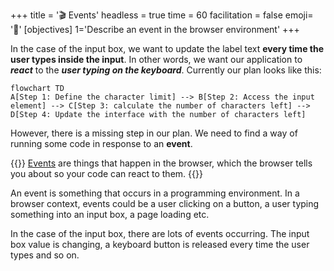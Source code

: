 +++
title = '🎬 Events'
headless = true
time = 60
facilitation = false
emoji= '🧩'
[objectives]
    1='Describe an event in the browser environment'
+++

In the case of the input box, we want to update the label text **every time the user types inside the input**. In other words, we want our application to **_react_** to the **_user typing on the keyboard_**. Currently our plan looks like this:

```mermaid
flowchart TD
A[Step 1: Define the character limit] --> B[Step 2: Access the input element] --> C[Step 3: calculate the number of characters left] --> D[Step 4: Update the interface with the number of characters left]
```

However, there is a missing step in our plan. We need to find a way of running some code in response to an **event**.

{{<note type="definition" title="Definition: events">}}
[Events](https://developer.mozilla.org/en-US/docs/Learn/JavaScript/Building_blocks/Events) are things that happen in the browser, which the browser tells you about so your code can react to them.
{{</note>}}

An event is something that occurs in a programming environment. In a browser context, events could be a user clicking on a button, a user typing something into an input box, a page loading etc.

In the case of the input box, there are lots of events occurring. The input box value is changing, a keyboard button is released every time the user types and so on.
